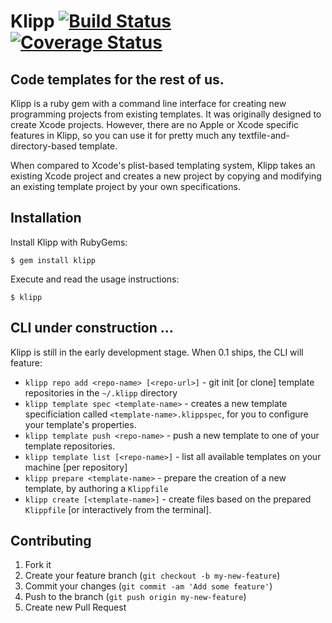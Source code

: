 # Klipp [![Build Status](https://travis-ci.org/epologee/klipp.png)](https://travis-ci.org/epologee/klipp) [![Coverage Status](https://coveralls.io/repos/epologee/klipp/badge.png)](https://coveralls.io/r/epologee/klipp)
## Code templates for the rest of us.

Klipp is a ruby gem with a command line interface for creating new programming projects from existing templates. It was originally designed to create Xcode projects. However, there are no Apple or Xcode specific features in Klipp, so you can use it for pretty much any textfile-and-directory-based template.

When compared to Xcode's plist-based templating system, Klipp takes an existing Xcode project and creates a new project by copying and modifying an existing template project by your own specifications.

## Installation

Install Klipp with RubyGems:

    $ gem install klipp

Execute and read the usage instructions:

    $ klipp

## CLI under construction ...

Klipp is still in the early development stage. When 0.1 ships, the CLI will feature:

* `klipp repo add <repo-name> [<repo-url>]` - git init [or clone] template repositories in the `~/.klipp` directory
* `klipp template spec <template-name>` - creates a new template specificiation called `<template-name>.klippspec`, for you to configure your template's properties.
* `klipp template push <repo-name>` - push a new template to one of your template repositories.
* `klipp template list [<repo-name>]` - list all available templates on your machine [per repository]
* `klipp prepare <template-name>` - prepare the creation of a new template, by authoring a `Klippfile`
* `klipp create [<template-name>]` - create files based on the prepared `Klippfile` [or interactively from the terminal].

## Contributing

1. Fork it
2. Create your feature branch (`git checkout -b my-new-feature`)
3. Commit your changes (`git commit -am 'Add some feature'`)
4. Push to the branch (`git push origin my-new-feature`)
5. Create new Pull Request
